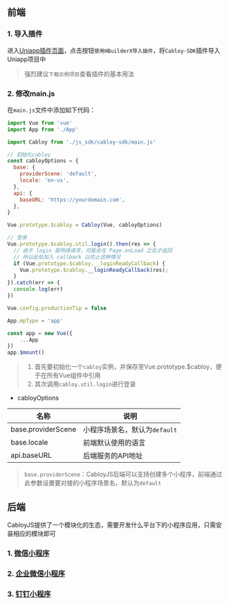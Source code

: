 ## 前端

### 1. 导入插件

进入[Uniapp插件页面](https://ext.dcloud.net.cn/plugin?id=3997)，点击按钮`使用HBuilderX导入插件`，将`Cabloy-SDK`插件导入Uniapp项目中

> 强烈建议`下载示例项目`查看插件的基本用法

### 2. 修改main.js

在`main.js`文件中添加如下代码：

``` javascript
import Vue from 'vue'
import App from './App'

import Cabloy from './js_sdk/cabloy-sdk/main.js'

// 初始化cabloy
const cabloyOptions = {
  base: {
	providerScene: 'default',
	locale: 'en-us',
  },
  api: {
	baseURL: 'https://yourdomain.com',
  },
}

Vue.prototype.$cabloy = Cabloy(Vue, cabloyOptions)

// 登录
Vue.prototype.$cabloy.util.login().then(res => {
  // 由于 login 是网络请求，可能会在 Page.onLoad 之后才返回
  // 所以此处加入 callback 以防止这种情况
  if (Vue.prototype.$cabloy.__loginReadyCallback) {
    Vue.prototype.$cabloy.__loginReadyCallback(res);
  }
}).catch(err => {
  console.log(err)
})

Vue.config.productionTip = false

App.mpType = 'app'

const app = new Vue({
    ...App
})
app.$mount()
```

> 1. 首先要初始化一个`cabloy`实例，并保存至Vue.prototype.$cabloy，便于在所有Vue组件中引用
> 2. 其次调用`cabloy.util.login`进行登录

* cabloyOptions

| 名称 | 说明 |
|----|----|
| base.providerScene | 小程序场景名，默认为`default` |
| base.locale | 前端默认使用的语言 |
| api.baseURL | 后端服务的API地址 |

> `base.providerScene`：CabloyJS后端可以支持创建多个小程序，前端通过此参数设置要对接的小程序场景名，默认为`default`

## 后端

CabloyJS提供了一个模块化的生态，需要开发什么平台下的小程序应用，只需安装相应的模块即可

### 1. [微信小程序](https://cabloy.com/zh-cn/articles/wechat-introduce.html)

### 2. [企业微信小程序](https://cabloy.com/zh-cn/articles/wxwork-introduce.html)

### 3. [钉钉小程序](https://cabloy.com/zh-cn/articles/dingtalk-introduce.html)